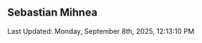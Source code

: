 <h2>Sebastian Mihnea</h2>

<!--RECENT_ACTIVITY:start-->
<!--RECENT_ACTIVITY:end-->
<!--RECENT_ACTIVITY:last_update-->
Last Updated: Monday, September 8th, 2025, 12:13:10 PM
<!--RECENT_ACTIVITY:last_update_end-->

<!---LOL-STATS-START-HERE--->
<!---LOL-STATS-END-HERE--->
